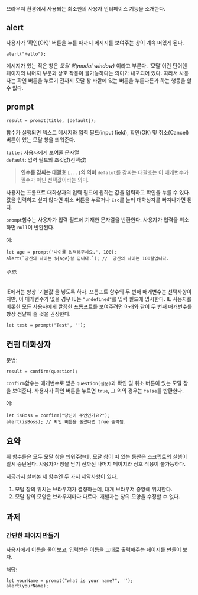 브라우저 환경에서 사용되는 최소한의 사용자 인터페이스 기능을 소개한다.

## alert

사용자가 '확인(OK)' 버튼을 누를 때까지 메시지를 보여주는 창이 계속 떠있게 된다.

```
alert("Hello");
```

메시지가 있는 작은 창은 *모달 창(modal window)* 이라고 부른다. '모달'이란 단어엔 페이지의 나머지 부분과 상호 작용이 불가능하다는 의미가 내포되어 있다. 따라서 사용자는 확인 버튼을 누르기 전까지 모달 창 바깥에 있는 버튼을 누른다든가 하는 행동을 할 수 없다.

## prompt

```
result = prompt(title, [default]);
```

함수가 실행되면 텍스트 메시지와 입력 필드(input field), 확인(OK) 및 취소(Cancel) 버튼이 있는 모달 창을 띄워준다.

`title` : 사용자에게 보여줄 문자열   
`default`: 입력 필드의 초깃값(선택값)

>**인수를 감싸는 대괄호 `[...]`의  의미**
>`defalut`를 감싸는 대괄호는 이 매개변수가 필수가 아닌 선택값이라는 의미.

사용자는 프롬프트 대화상자의 입력 필드에  원하는 값을 입력하고 확인을 누를 수 있다. 값을 입력하고 싶지 않다면 취소 버튼을 누르거나 `Esc`를 눌러 대화상자를 빠져나가면 된다.

`prompt`함수는 사용자가 입력 필드에 기재한 문자열을 반환한다. 사용자가 입력을 취소하면 `null`이 반환된다.

예:
```
let age = prompt('나이를 입력해주세요.', 100);
alert(`당신의 나이는 ${age}살 입니다.`); //  당신의 나이는 100살입니다.
```

###### 주의:
IE에서는 항상 '기본값'을 넣도록 하자.
프롬프트 함수의 두 번째 매개변수는  선택사항이지만, 이 매개변수가 없을 경우 IE는 `"undefined"`를 입력 필드에 명시한다.
IE 사용자를 비롯한 모든 사용자에게 깔끔한 프롬프트를 보여주려면 아래와 같이 두 번째 매개변수를 항상 전달해 줄 것을 권장한다.

```
let test = prompt("Test", '');
```

## 컨펌 대화상자

문법:
```
result = confirm(question);
```

`confirm`함수는 매개변수로 받은 `question(질문)`과 확인 및 취소 버튼이 있는 모달 창을 보여준다. 사용자가 확인 버튼을 누르면 `true`, 그 외의 경우는 `false`를 반환한다.

예:
```
let isBoss = confirm("당신이 주인인가요?");
alert(isBoss); // 확인 버튼을 눌렀다면 true 출력됨.
```

## 요약

위 함수들은 모두 모달 창을 띄워주는데, 모달 창이 떠 있는 동안은 스크립트의 실행이 일시 중단된다. 사용자가 창을 닫기 전까진 나머지 페이지와 상호 작용이 불가능하다.

지금까지 살펴본 세 함수엔 두 가지 제약사항이 있다.

1. 모달 창의 위치는 브라우저가 결정하는데, 대개 브라우저 중앙에 위치한다.
2. 모달 창의 모양은 브라우저마다 다르다. 개발자는 창의 모양을 수정할 수 없다.

## 과제

### 간단한 페이지 만들기

사용자에게 이름을 물어보고, 입력받은 이름을 그대로 출력해주는 페이지를 만들어 보자.

해답:
```
let yourName = prompt("what is your name?", '');
alert(yourName);
```